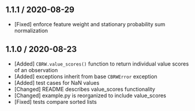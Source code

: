 ## 1.1.1 / 2020-08-29
* [Fixed] enforce feature weight and stationary probability sum normalization

## 1.1.0 / 2020-08-23

* [Added] `CBRW.value_scores()` function to return individual value scores of an observation
* [Added] exceptions inherit from base `CBRWError` exception
* [Added] test cases for NaN values
* [Changed] README describes value_scores functionality
* [Changed] example.py is reorganized to include value_scores
* [Fixed] tests compare sorted lists

